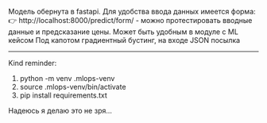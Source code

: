Модель обернута в fastapi. Для удобства ввода данных имеется форма:
👉 http://localhost:8000/predict/form/  - можно протестировать вводные данные и предсказание цены. Может быть удобным в модуле с ML кейсом
Под капотом градиентный бустинг, на входе JSON посылка 

_________________________________________________________________________________________

Kind reminder:

1. python -m venv .mlops-venv
2. source .mlops-venv/bin/activate
3. pip install requirements.txt

Надеюсь я делаю это не зря...
